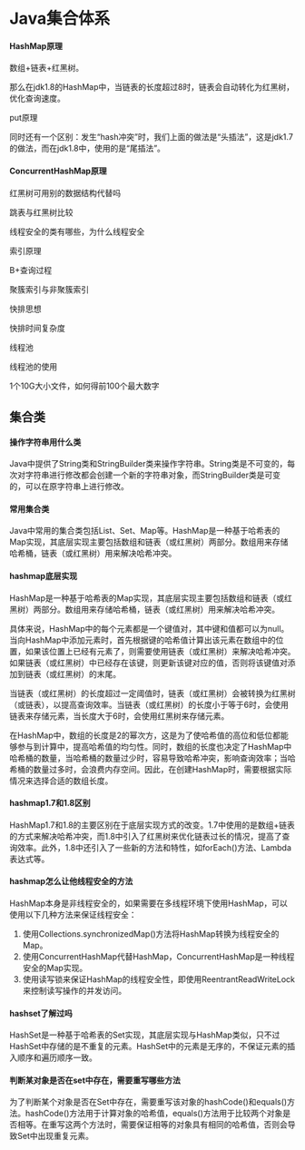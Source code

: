 



# Java集合体系

#### HashMap原理

数组+链表+红黑树。

那么在jdk1.8的HashMap中，当链表的长度超过8时，链表会自动转化为红黑树，优化查询速度。

put原理

同时还有一个区别：发生“hash冲突”时，我们上面的做法是“头插法”，这是jdk1.7的做法，而在jdk1.8中，使用的是“尾插法”。

#### ConcurrentHashMap原理

红黑树可用别的数据结构代替吗

跳表与红黑树比较

线程安全的类有哪些，为什么线程安全



索引原理

B+查询过程

聚簇索引与非聚簇索引

快排思想

快排时间复杂度

线程池

线程池的使用

1个10G大小文件，如何得前100个最大数字




## 集合类

#### 操作字符串用什么类

Java中提供了String类和StringBuilder类来操作字符串。String类是不可变的，每次对字符串进行修改都会创建一个新的字符串对象，而StringBuilder类是可变的，可以在原字符串上进行修改。

#### 常用集合类

Java中常用的集合类包括List、Set、Map等。HashMap是一种基于哈希表的Map实现，其底层实现主要包括数组和链表（或红黑树）两部分。数组用来存储哈希桶，链表（或红黑树）用来解决哈希冲突。

#### hashmap底层实现

HashMap是一种基于哈希表的Map实现，其底层实现主要包括数组和链表（或红黑树）两部分。数组用来存储哈希桶，链表（或红黑树）用来解决哈希冲突。

具体来说，HashMap中的每个元素都是一个键值对，其中键和值都可以为null。当向HashMap中添加元素时，首先根据键的哈希值计算出该元素在数组中的位置，如果该位置上已经有元素了，则需要使用链表（或红黑树）来解决哈希冲突。如果链表（或红黑树）中已经存在该键，则更新该键对应的值，否则将该键值对添加到链表（或红黑树）的末尾。

当链表（或红黑树）的长度超过一定阈值时，链表（或红黑树）会被转换为红黑树（或链表），以提高查询效率。当链表（或红黑树）的长度小于等于6时，会使用链表来存储元素，当长度大于6时，会使用红黑树来存储元素。

在HashMap中，数组的长度是2的幂次方，这是为了使哈希值的高位和低位都能够参与到计算中，提高哈希值的均匀性。同时，数组的长度也决定了HashMap中哈希桶的数量，当哈希桶的数量过少时，容易导致哈希冲突，影响查询效率；当哈希桶的数量过多时，会浪费内存空间。因此，在创建HashMap时，需要根据实际情况来选择合适的数组长度。

#### hashmap1.7和1.8区别

HashMap1.7和1.8的主要区别在于底层实现方式的改变。1.7中使用的是数组+链表的方式来解决哈希冲突，而1.8中引入了红黑树来优化链表过长的情况，提高了查询效率。此外，1.8中还引入了一些新的方法和特性，如forEach()方法、Lambda表达式等。

#### hashmap怎么让他线程安全的方法

HashMap本身是非线程安全的，如果需要在多线程环境下使用HashMap，可以使用以下几种方法来保证线程安全：

1. 使用Collections.synchronizedMap()方法将HashMap转换为线程安全的Map。
2. 使用ConcurrentHashMap代替HashMap，ConcurrentHashMap是一种线程安全的Map实现。
3. 使用读写锁来保证HashMap的线程安全性，即使用ReentrantReadWriteLock来控制读写操作的并发访问。

#### hashset了解过吗

HashSet是一种基于哈希表的Set实现，其底层实现与HashMap类似，只不过HashSet中存储的是不重复的元素。HashSet中的元素是无序的，不保证元素的插入顺序和遍历顺序一致。

#### 判断某对象是否在set中存在，需要重写哪些方法

为了判断某个对象是否在Set中存在，需要重写该对象的hashCode()和equals()方法。hashCode()方法用于计算对象的哈希值，equals()方法用于比较两个对象是否相等。在重写这两个方法时，需要保证相等的对象具有相同的哈希值，否则会导致Set中出现重复元素。

